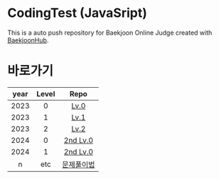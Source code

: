 # CodingTest (JavaSript)

This is a auto push repository for Baekjoon Online Judge created with [BaekjoonHub](https://github.com/BaekjoonHub/BaekjoonHub).

# 바로가기

| year | Level |                 Repo                  |
| :--: | :---: | :-----------------------------------: |
| 2023 |   0   |      [Lv.0](/프로그래머스/Lv.0/)      |
| 2023 |   1   |      [Lv.1](/프로그래머스/Lv.1/)      |
| 2023 |   2   |       [Lv.2](/프로그래머스/2/)        |
| 2024 |   0   |     [2nd Lv.0](/프로그래머스/0/)      |
| 2024 |   1   |     [2nd Lv.0](/프로그래머스/1/)      |
|  n   |  etc  | [문제풀이법](/프로그래머스/README.md) |
